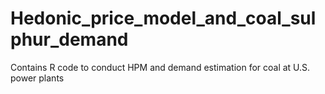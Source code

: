 # Hedonic_price_model_and_coal_sulphur_demand
Contains R code to conduct HPM and demand estimation for coal at U.S. power plants
